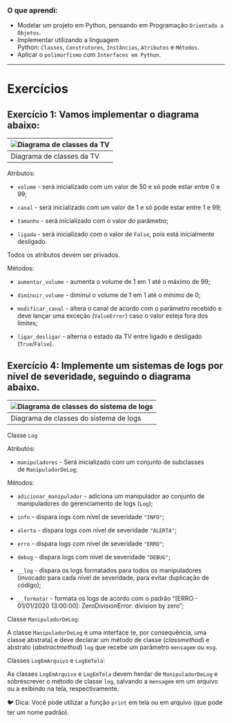### O que aprendi:

- Modelar um projeto em Python, pensando em Programação `Orientada a Objetos`.
- Implementar utilizando a linguagem Python: `Classes`, `Construtores`, `Instâncias`, `Atributos` e `Métodos`.
- Aplicar o `polimorfismo` com `Interfaces em Python`.

---

# Exercícios

## Exercício 1: Vamos implementar o diagrama abaixo:

| ![Diagrama de classes da TV](https://content-assets.betrybe.com/prod/Diagrama%20de%20classes%20da%20TV.png) |
| ----------------------------------------------------------------------------------------------------------- |
| Diagrama de classes da TV                                                                                   |

Atributos:

- `volume` - será inicializado com um valor de 50 e só pode estar entre 0 e 99;

- `canal` - será inicializado com um valor de 1 e só pode estar entre 1 e 99;

- `tamanho` - será inicializado com o valor do parâmetro;

- `ligada` - será inicializado com o valor de `False`, pois está inicialmente desligado.

Todos os atributos devem ser privados.

Métodos:

- `aumentar_volume` - aumenta o volume de 1 em 1 até o máximo de 99;

- `diminuir_volume` - diminui o volume de 1 em 1 até o mínimo de 0;

- `modificar_canal` - altera o canal de acordo com o parâmetro recebido e deve lançar uma exceção (`ValueError`) caso o valor esteja fora dos limites;

- `ligar_desligar` - alterna o estado da TV entre ligado e desligado (`True`/`False`).

## Exercício 4: Implemente um sistemas de logs por nível de severidade, seguindo o diagrama abaixo.

| ![Diagrama de classes do sistema de logs](https://content-assets.betrybe.com/prod/Diagrama%20de%20classes%20do%20sistema%20de%20logs.png) |
| ----------------------------------------------------------------------------------------------------------------------------------------- |
| Diagrama de classes do sistema de logs                                                                                                    |

Classe `Log`

Atributos:

- `manipuladores` - Será inicializado com um conjunto de subclasses de `ManipuladorDeLog`;

Métodos:

- `adicionar_manipulador` - adiciona um manipulador ao conjunto de manipuladores do gerenciamento de logs (`Log`);

- `info` - dispara logs com nível de severidade `"INFO"`;

- `alerta` - dispara logs com nível de severidade `"ALERTA"`;

- `erro` - dispara logs com nível de severidade `"ERRO"`;

- `debug` - dispara logs com nível de severidade `"DEBUG"`;

- `__log` - dispara os logs formatados para todos os manipuladores (invocado para cada nível de severidade, para evitar duplicação de código);

- `__formatar` - formata os logs de acordo com o padrão “[ERRO - 01/01/2020 13:00:00]: ZeroDivisionError: division by zero”;

Classe `ManipuladorDeLog`:

A classe `ManipuladorDeLog` é uma interface (e, por consequência, uma classe abstrata) e deve declarar um método de classe (*classmethod*) e abstrato (*abstractmethod*) `log` que recebe um parâmetro `mensagem` ou `msg`.

Classes `LogEmArquivo` e `LogEmTela`:

As classes `LogEmArquivo` e `LogEmTela` devem herdar de `ManipuladorDeLog` e sobrescrever o método de classe `log`, salvando a `mensagem` em um arquivo ou a exibindo na tela, respectivamente.

🐦 Dica: Você pode utilizar a função `print` em tela ou em arquivo (que pode ter um nome padrão).




